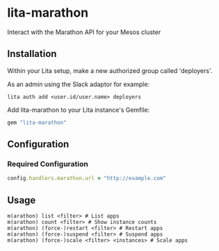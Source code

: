 # lita-marathon

Interact with the Marathon API for your Mesos cluster

## Installation

Within your Lita setup, make a new authorized group called 'deployers'.

As an admin using the Slack adaptor for example:

```
lita auth add <user.id/user.name> deployers
```

Add lita-marathon to your Lita instance's Gemfile:

``` ruby
gem "lita-marathon"
```

## Configuration

### Required Configuration

``` ruby
config.handlers.marathon.url = "http://example.com"
```

## Usage

```
m(arathon) list <filter> # List apps
m(arathon) count <filter> # Show instance counts
m(arathon) (force-)restart <filter> # Restart apps
m(arathon) (force-)suspend <filter> # Suspend apps
m(arathon) (force-)scale <filter> <instances> # Scale apps
```
